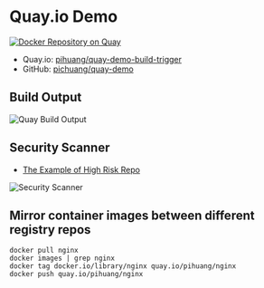 # Quay.io Demo

[![Docker Repository on Quay](https://quay.io/repository/pihuang/quay-demo-build-trigger/status "Docker Repository on Quay")](https://quay.io/repository/pihuang/quay-demo-build-trigger)

- Quay.io: [pihuang/quay-demo-build-trigger](https://quay.io/repository/pihuang/quay-demo-build-trigger)
- GitHub: [pichuang/quay-demo](https://github.com/pichuang/quay-demo)

## Build Output

![Quay Build Output](https://raw.github.com/pichuang/quay-demo/master/imgs/build_output.png)

## Security Scanner
- [The Example of High Risk Repo](https://quay.io/repository/dsslimshaddy/virus-total?tab=info)

![Security Scanner](https://raw.github.com/pichuang/quay-demo/master/imgs/security_scanner.png)

## Mirror container images between different registry repos

```
docker pull nginx
docker images | grep nginx
docker tag docker.io/library/nginx quay.io/pihuang/nginx
docker push quay.io/pihuang/nginx
```

